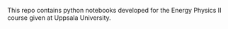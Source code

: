 This repo contains python notebooks developed for the Energy Physics II course given at Uppsala University.

